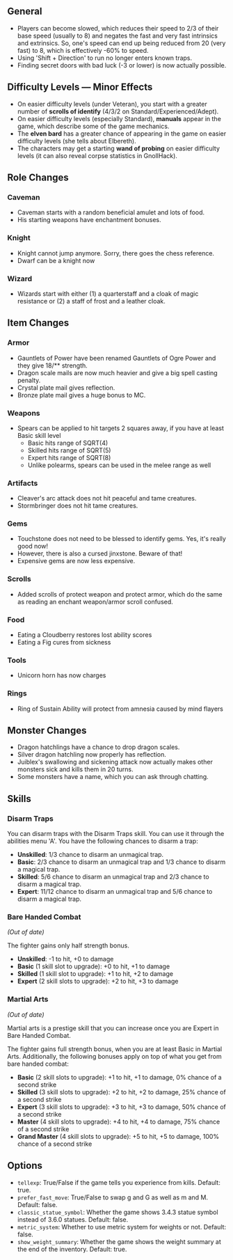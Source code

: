 ## General

* Players can become slowed, which reduces their speed to 2/3 of their base speed (usually to 8) and negates the fast and very fast intrinsics and extrinsics. So, one's speed can end up being reduced from 20 (very fast) to 8, which is effectively -60% to speed.
* Using 'Shift + Direction' to run no longer enters known traps.
* Finding secret doors with bad luck (-3 or lower) is now actually possible.

## Difficulty Levels — Minor Effects

* On easier difficulty levels (under Veteran), you start with a greater number of **scrolls of identify** (4/3/2 on Standard/Experienced/Adept). 
* On easier difficulty levels (especially Standard), **manuals** appear in the game, which describe some of the game mechanics.
* The **elven bard** has a greater chance of appearing in the game on easier difficulty levels (she tells about Elbereth).
* The characters may get a starting **wand of probing** on easier difficulty levels (it can also reveal corpse statistics in GnollHack).

## Role Changes

### Caveman

* Caveman starts with a random beneficial amulet and lots of food.
* His starting weapons have enchantment bonuses.

### Knight

* Knight cannot jump anymore. Sorry, there goes the chess reference.
* Dwarf can be a knight now

### Wizard

* Wizards start with either (1) a quarterstaff and a cloak of magic resistance or (2) a staff of frost and a leather cloak.

## Item Changes

### Armor

* Gauntlets of Power have been renamed Gauntlets of Ogre Power and they give 18/** strength.
* Dragon scale mails are now much heavier and give a big spell casting penalty.
* Crystal plate mail gives reflection.
* Bronze plate mail gives a huge bonus to MC.

### Weapons

* Spears can be applied to hit targets 2 squares away, if you have at least Basic skill level
  * Basic hits range of SQRT(4)
  * Skilled hits range of SQRT(5)
  * Expert hits range of SQRT(8)
  * Unlike polearms, spears can be used in the melee range as well

### Artifacts

* Cleaver's arc attack does not hit peaceful and tame creatures.
* Stormbringer does not hit tame creatures.

### Gems

* Touchstone does not need to be blessed to identify gems. Yes, it's really good now!
* However, there is also a cursed jinxstone. Beware of that!
* Expensive gems are now less expensive.

### Scrolls

* Added scrolls of protect weapon and protect armor, which do the same as reading an enchant weapon/armor scroll confused.

### Food

* Eating a Cloudberry restores lost ability scores
* Eating a Fig cures from sickness

### Tools

* Unicorn horn has now charges

### Rings

* Ring of Sustain Ability will protect from amnesia caused by mind flayers


## Monster Changes

* Dragon hatchlings have a chance to drop dragon scales.
* Silver dragon hatchling now properly has reflection.
* Juiblex's swallowing and sickening attack now actually makes other monsters sick and kills them in 20 turns.
* Some monsters have a name, which you can ask through chatting.

## Skills

### Disarm Traps

You can disarm traps with the Disarm Traps skill. You can use it through the abilities menu 'A'. You have the following chances to disarm a trap:
* **Unskilled**: 1/3 chance to disarm an unmagical trap.
* **Basic**: 2/3 chance to disarm an unmagical trap and 1/3 chance to disarm a magical trap.
* **Skilled**: 5/6 chance to disarm an unmagical trap and 2/3 chance to disarm a magical trap.
* **Expert**: 11/12 chance to disarm an unmagical trap and 5/6 chance to disarm a magical trap.

### Bare Handed Combat

*(Out of date)*

The fighter gains only half strength bonus.

* **Unskilled**: -1 to hit, +0 to damage
* **Basic** (1 skill slot  to upgrade): +0 to hit, +1 to damage
* **Skilled** (1 skill slot to upgrade): +1 to hit, +2 to damage
* **Expert** (2 skill slots to upgrade): +2 to hit, +3 to damage

### Martial Arts

*(Out of date)*

Martial arts is a prestige skill that you can increase once you are Expert in Bare Handed Combat.

The fighter gains full strength bonus, when you are at least Basic in Martial Arts. Additionally, the following bonuses apply on top of what you get from bare handed combat:

* **Basic** (2 skill slots to upgrade): +1 to hit, +1 to damage, 0% chance of a second strike
* **Skilled** (3 skill slots to upgrade): +2 to hit, +2 to damage, 25% chance of a second strike
* **Expert** (3 skill slots to upgrade): +3 to hit, +3 to damage, 50% chance of a second strike
* **Master** (4 skill slots to upgrade): +4 to hit, +4 to damage, 75% chance of a second strike
* **Grand Master** (4 skill slots to upgrade): +5 to hit, +5 to damage, 100% chance of a second strike


## Options

- `tellexp`: True/False if the game tells you experience from kills. Default: true.
- `prefer_fast_move`: True/False to swap g and G as well as m and M. Default: false.
- `classic_statue_symbol`: Whether the game shows 3.4.3 statue symbol instead of 3.6.0 statues. Default: false.
- `metric_system`: Whether to use metric system for weights or not. Default: false.
- `show_weight_summary`: Whether the game shows the weight summary at the end of the inventory. Default: true.